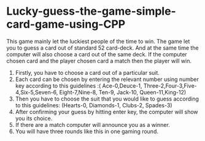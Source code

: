 # Lucky-guess-the-game-simple-card-game-using-CPP
This game mainly let the luckiest people of the time to win. The game let you to guess a card out of standard 52 card-deck. And at the same time the computer will also choose a card out of the same deck. If the computer chosen card and the player chosen card a match then the player will win.

1. Firstly, you have to choose a card out of a particular suit. 
2. Each card can be chosen by entering the relevant number using number key according to this guidelines :( Ace-0,Deuce-1, Three-2,Four-3,Five-4,Six-5,Seven-6, Eight-7,Nine-8, Ten-9, Jack-10, Queen-11,King-12)
3. Then you have to choose the suit that you would like to guess according to this guidelines: (Hearts-0, Diamonds-1, Clubs-2, Spades-3)
4. After confirming your guess by hitting enter key, the computer will show you its choice. 
5. If there are a match computer will announce you as a winner. 
6. You will have three rounds like this in one gaming round.
